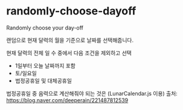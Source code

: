 # randomly-choose-dayoff
Randomly choose your day-off

랜덤으로 현재 달력의 월을 기준으로 날짜를 선택해줍니다.

현재 달력의 전체 일 수 중에서 다음 조건을 제외하고 선택
- 1일부터 오늘 날짜까지 포함
- 토/일요일
- 법정공휴일 및 대체공휴일 

법정공휴일 중 음력으로 계산해줘야 되는 것은 (LunarCalendar.js 이용)
출처: https://blog.naver.com/deeperain/221487812539
